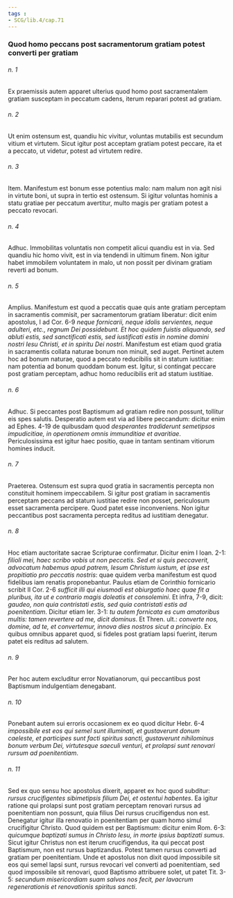 ```yaml
---
tags : 
- SCG/lib.4/cap.71
---
```


### Quod homo peccans post sacramentorum gratiam potest converti per gratiam

###### n. 1
Ex praemissis autem apparet ulterius quod homo post sacramentalem gratiam susceptam in peccatum cadens, iterum reparari potest ad gratiam.

###### n. 2
Ut enim ostensum est, quandiu hic vivitur, voluntas mutabilis est secundum vitium et virtutem. Sicut igitur post acceptam gratiam potest peccare, ita et a peccato, ut videtur, potest ad virtutem redire.

###### n. 3
Item. Manifestum est bonum esse potentius malo: nam malum non agit nisi in virtute boni, ut supra in tertio est ostensum. Si igitur voluntas hominis a statu gratiae per peccatum avertitur, multo magis per gratiam potest a peccato revocari.

###### n. 4
Adhuc. Immobilitas voluntatis non competit alicui quandiu est in via. Sed quandiu hic homo vivit, est in via tendendi in ultimum finem. Non igitur habet immobilem voluntatem in malo, ut non possit per divinam gratiam reverti ad bonum.

###### n. 5
Amplius. Manifestum est quod a peccatis quae quis ante gratiam perceptam in sacramentis commisit, per sacramentorum gratiam liberatur: dicit enim apostolus, I ad Cor. 6-9 *neque fornicarii, neque idolis servientes, neque adulteri, etc., regnum Dei possidebunt. Et hoc quidem fuistis aliquando, sed abluti estis, sed sanctificati estis, sed iustificati estis in nomine domini nostri Iesu Christi, et in spiritu Dei nostri*. Manifestum est etiam quod gratia in sacramentis collata naturae bonum non minuit, sed auget. Pertinet autem hoc ad bonum naturae, quod a peccato reducibilis sit in statum iustitiae: nam potentia ad bonum quoddam bonum est. Igitur, si contingat peccare post gratiam perceptam, adhuc homo reducibilis erit ad statum iustitiae.

###### n. 6
Adhuc. Si peccantes post Baptismum ad gratiam redire non possunt, tollitur eis spes salutis. Desperatio autem est via ad libere peccandum: dicitur enim ad Ephes. 4-19 de quibusdam quod *desperantes tradiderunt semetipsos impudicitiae, in operationem omnis immunditiae et avaritiae*. Periculosissima est igitur haec positio, quae in tantam sentinam vitiorum homines inducit.

###### n. 7
Praeterea. Ostensum est supra quod gratia in sacramentis percepta non constituit hominem impeccabilem. Si igitur post gratiam in sacramentis perceptam peccans ad statum iustitiae redire non posset, periculosum esset sacramenta percipere. Quod patet esse inconveniens. Non igitur peccantibus post sacramenta percepta reditus ad iustitiam denegatur.

###### n. 8
Hoc etiam auctoritate sacrae Scripturae confirmatur. Dicitur enim I Ioan. 2-1: *filioli mei, haec scribo vobis ut non peccetis. Sed et si quis peccaverit, advocatum habemus apud patrem, Iesum Christum iustum, et ipse est propitiatio pro peccatis nostris*: quae quidem verba manifestum est quod fidelibus iam renatis proponebantur. Paulus etiam de Corinthio fornicario scribit II Cor. 2-6 *sufficit illi qui eiusmodi est obiurgatio haec quae fit a pluribus, ita ut e contrario magis doleatis et consolemini*. Et infra, 7-9, dicit: *gaudeo, non quia contristati estis, sed quia contristati estis ad poenitentiam*. Dicitur etiam Ier. 3-1: *tu autem fornicata es cum amatoribus multis: tamen revertere ad me, dicit dominus*. Et Thren. ult.: *converte nos, domine, ad te, et convertemur, innova dies nostros sicut a principio*. Ex quibus omnibus apparet quod, si fideles post gratiam lapsi fuerint, iterum patet eis reditus ad salutem.

###### n. 9
Per hoc autem excluditur error Novatianorum, qui peccantibus post Baptismum indulgentiam denegabant.

###### n. 10
Ponebant autem sui erroris occasionem ex eo quod dicitur Hebr. 6-4 *impossibile est eos qui semel sunt illuminati, et gustaverunt donum caeleste, et participes sunt facti spiritus sancti, gustaverunt nihilominus bonum verbum Dei, virtutesque saeculi venturi, et prolapsi sunt renovari rursum ad poenitentiam*.

###### n. 11
Sed ex quo sensu hoc apostolus dixerit, apparet ex hoc quod subditur: *rursus crucifigentes sibimetipsis filium Dei, et ostentui habentes*. Ea igitur ratione qui prolapsi sunt post gratiam perceptam renovari rursus ad poenitentiam non possunt, quia filius Dei rursus crucifigendus non est. Denegatur igitur illa renovatio in poenitentiam per quam homo simul crucifigitur Christo. Quod quidem est per Baptismum: dicitur enim Rom. 6-3: *quicumque baptizati sumus in Christo Iesu, in morte ipsius baptizati sumus*. Sicut igitur Christus non est iterum crucifigendus, ita qui peccat post Baptismum, non est rursus baptizandus. Potest tamen rursus converti ad gratiam per poenitentiam. Unde et apostolus non dixit quod impossibile sit eos qui semel lapsi sunt, rursus revocari vel converti ad poenitentiam, sed quod impossibile sit renovari, quod Baptismo attribuere solet, ut patet Tit. 3-5: *secundum misericordiam suam salvos nos fecit, per lavacrum regenerationis et renovationis spiritus sancti*.

